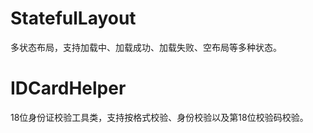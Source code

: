 # StatefulLayout

多状态布局，支持加载中、加载成功、加载失败、空布局等多种状态。

# IDCardHelper

18位身份证校验工具类，支持按格式校验、身份校验以及第18位校验码校验。

